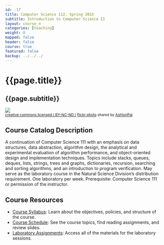 ```yaml
---
id: -17
title: Computer Science 112, Spring 2015
subtitle: Introduction to Computer Science II
layout: course_n
categories: [teaching]
weight: 0
mapped: false
header: false
course: true
featured: false
backup: ../../../
---
```


# {{page.title}}

## {{page.subtitle}}
<a title="Connection" href="http://flickr.com/photos/ashtonpal/10032618354"><img class="img-responsive-tight" src="http://farm8.static.flickr.com/7304/10032618354_8b53a8daee_z.jpg" /></a><br /><small><a href="http://creativecommons.org/licenses/by-nc-nd/2.0/">creative commons licensed ( BY-NC-ND )</a> <a title="Connection" href="http://flickr.com/photos/ashtonpal/10032618354">flickr photo</a> shared by <a href="http://flickr.com/people/ashtonpal">AshtonPal</a></small>

## Course Catalog Description

A continuation of Computer Science 111 with an emphasis on data structures, data abstraction, algorithm design, the
analytical and experimental evaluation of algorithm performance, and object-oriented design and implementation
techniques. Topics include stacks, queues, deques, lists, strings, trees and graphs, dictionaries, recursion, searching
and sorting algorithms, and an introduction to program verification. May serve as the laboratory course in the Natural
Science Division’s distribution requirement. One laboratory per week.  Prerequisite: Computer Science 111 or permission
of the instructor.

## Course Resources

<ul class="fa-ul">

<li><i class="fa-li fa fa-arrow-right"></i><a href="{{site.baseurl}}teaching/cs112S2015/provide/syllabus/cs112S2015-syllabus.pdf"
class="major">Course Syllabus</a>: Learn about the objectives, policies, and structure of the course.

<li><i class="fa-li fa fa-arrow-right"></i><a href="{{site.baseurl}}teaching/cs112S2015/schedule/"
class="major">Course Schedule</a>: See the course topics, find reading assignments, and review slides.

<li><i class="fa-li fa fa-arrow-right"></i><a href="{{site.baseurl}}teaching/cs112S2015/laboratories/"
class="major">Laboratory Assignments</a>: Access all of the materials for the laboratory sessions.

</ul>

